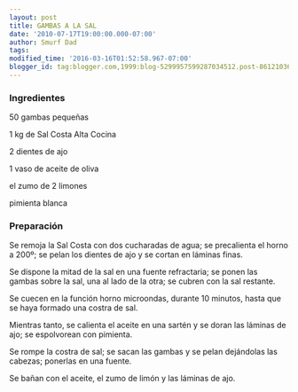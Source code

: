 ```yaml
---
layout: post
title: GAMBAS A LA SAL
date: '2010-07-17T19:00:00.000-07:00'
author: Smurf Dad
tags: 
modified_time: '2016-03-16T01:52:58.967-07:00'
blogger_id: tag:blogger.com,1999:blog-5299957599287034512.post-8612103608677828796
---
```


<h3>Ingredientes</h3>

50 gambas pequeñas

1 kg de Sal Costa Alta Cocina

2 dientes de ajo

1 vaso de aceite de oliva

el zumo de 2 limones

pimienta blanca

<h3>Preparación</h3>

Se remoja la Sal Costa con dos cucharadas de agua; se precalienta el horno a 200&ordm;; se pelan los dientes de ajo y se cortan en láminas finas.

Se dispone la mitad de la sal en una fuente refractaria; se ponen las gambas sobre la sal, una al lado de la otra; se cubren con la sal restante.

Se cuecen en la función horno microondas, durante 10 minutos, hasta que se haya formado una costra de sal.

Mientras tanto, se calienta el aceite en una sartén y se doran las láminas de ajo; se espolvorean con pimienta.

Se rompe la costra de sal; se sacan las gambas y se pelan dejándolas las cabezas; ponerlas en una fuente.

Se bañan con el aceite, el zumo de limón y las láminas de ajo.

